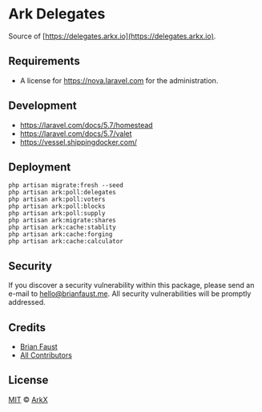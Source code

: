 # Ark Delegates

Source of [https://delegates.arkx.io](https://delegates.arkx.io).

## Requirements

- A license for https://nova.laravel.com for the administration.

## Development

- https://laravel.com/docs/5.7/homestead
- https://laravel.com/docs/5.7/valet
- https://vessel.shippingdocker.com/

## Deployment

```
php artisan migrate:fresh --seed
php artisan ark:poll:delegates
php artisan ark:poll:voters
php artisan ark:poll:blocks
php artisan ark:poll:supply
php artisan ark:migrate:shares
php artisan ark:cache:stablity
php artisan ark:cache:forging
php artisan ark:cache:calculator
```

## Security

If you discover a security vulnerability within this package, please send an e-mail to hello@brianfaust.me. All security vulnerabilities will be promptly addressed.

## Credits

- [Brian Faust](https://github.com/faustbrian)
- [All Contributors](../../contributors)

## License

[MIT](LICENSE) © [ArkX](https://arkx.io)
